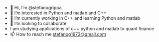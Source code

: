 - 👋 Hi, I’m @stefanogrippa
- 👀 I’m interested in Python and matlab and C++
- 🌱 I’m currently working in C++ and learning Python and matlab
- 💞️ I’m looking to collaborate
- I am studying applications of c++ python and matlab to quant finance
- 📫 How to reach me stefanog1973@gmail.com

<!---
stefanogrippa/stefanogrippa is a ✨ special ✨ repository because its `README.md` (this file) appears on your GitHub profile.
You can click the Preview link to take a look at your changes.
--->
